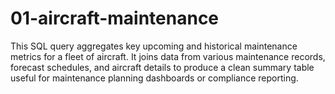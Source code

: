 # 01-aircraft-maintenance
This SQL query aggregates key upcoming and historical maintenance metrics for a fleet of aircraft. It joins data from various maintenance records, forecast schedules, and aircraft details to produce a clean summary table useful for maintenance planning dashboards or compliance reporting.
